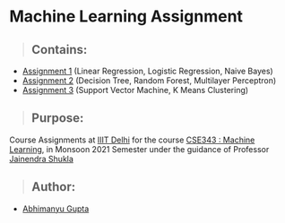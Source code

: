# Machine Learning Assignment

> ## Contains:
- [Assignment 1](/Assignment1 "Assignment 1 Files") (Linear Regression, Logistic Regression, Naive Bayes)
- [Assignment 2](/Assignment2 "Assignment 2 Files") (Decision Tree, Random Forest, Multilayer Perceptron)
- [Assignment 3](/Assignment3 "Assignment 3 Files") (Support Vector Machine, K Means Clustering)

> ## Purpose:
Course Assignments at [IIIT Delhi](https://www.iiitd.ac.in/)
for the course [CSE343 : Machine Learning](http://techtree.iiitd.edu.in/viewDescription/filename?=CSE343 "Course Description"), 
in Monsoon 2021 Semester
under the guidance of Professor [Jainendra Shukla](https://www.iiitd.ac.in/jainendra "Profile")

> ## Author:
- [Abhimanyu Gupta](https://github.com/0deadLock0 "GitHub Profile")
